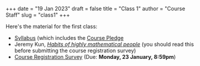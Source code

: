 +++
date = "19 Jan 2023"
draft = false
title = "Class 1"
author = "Course Staff"
slug = "class1"
+++

Here's the material for the first class:

- [Syllabus](/syllabus) (which includes the [Course Pledge](/pledge)
- Jeremy Kun, [_Habits of highly mathematical people_](https://medium.com/@jeremyjkun/habits-of-highly-mathematical-people-b719df12d15e) (you should read this before submitting the course registration survey)
- [Course Registration Survey](https://forms.gle/ykPDHhTo117sYT9MA) (Due: **Monday, 23 January, 8:59pm**)


